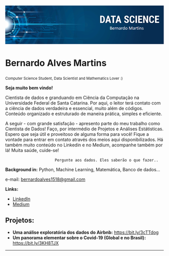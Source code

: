 

<p align="center">
  <img src="banner.png" >
</p>

# Bernardo Alves Martins
<sub>Computer Science Student, Data Scientist and Mathematics Lover :)</sub>

**Seja muito bem vindo!**

Cientista de dados e granduando em Ciência da Computação na Universidade Federal de Santa Catarina. 
Por aqui, o leitor terá contato com a ciência de dados verdadeira e essencial, muito além de códigos. Conteúdo organizado e estruturado de maneira prática, simples e eficiente. 

A seguir - com grande satisfação - apresento parte do meu trabalho como Cientista de Dados! Faço, por intermédio de Projetos e Análises Estátisticas. Espero que seja útil e proveitoso de alguma forma para você! Fique a vontade para entrar em contato através dos meios aqui disponibilizados. Há também muito conteúdo no Linkedin e no Medium, acompanhe também por lá! Muita saúde, cuide-se! 	
					
				          Pergunte aos dados. Eles saberão o que fazer..


**Background in:** Python, Machine Learning, Matemática, Banco de dados...

e-mail: bernardoalves1518@gmail.com

**Links:**
* [LinkedIn](https://www.linkedin.com/in/bernardo8768)
* [Medium](https://www.medium.com)


## Projetos:


* **Uma análise exploratória dos dados do Airbnb:** https://bit.ly/3cTTdog
* **Um panorama elementar sobre o Covid-19 (Global e no Brasil):**  https://bit.ly/3KH8TJX


---





